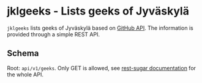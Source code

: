 # jklgeeks - Lists geeks of Jyväskylä

`jklgeeks` lists geeks of Jyväskylä based on [GitHub API](http://developer.github.com/v3/). The information is provided through a simple REST API.

## Schema

Root: `api/v1/geeks`. Only GET is allowed, see [rest-sugar documentation](https://github.com/bebraw/rest-sugar) for the whole API.

